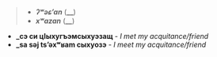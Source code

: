 > - **_ʔʷəɕʼan_** (**__**)
> - **_xʷazan_** (**__**)




- **_сэ си цIыхугъэмсыхуэзащ** - _I met my acquitance/friend_
- **_sa səj tsʼəxʷʁam сыхуозэ** - _I meet my acquitance/friend_